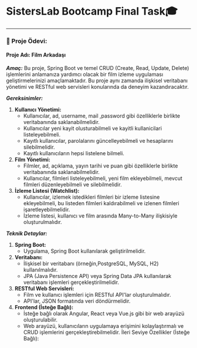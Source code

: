 # SistersLab Bootcamp Final Task🎓

-----------------------------------------------------------------

### 🎯 Proje Ödevi:

#### Proje Adı: Film Arkadaşı
***Amaç:***
Bu proje, Spring Boot ve temel CRUD (Create, Read, Update, Delete) işlemlerini anlamanıza yardımcı olacak bir film izleme uygulaması geliştirmelerinizi amaçlamaktadır. Bu proje aynı zamanda ilişkisel veritabanı yönetimi ve RESTful web servisleri konularında da deneyim kazandıracaktır.

***Gereksinimler:***
1. **Kullanıcı Yönetimi:**
   - Kullanıcılar, ad, username, mail ,password gibi özelliklerle birlikte veritabanında saklanabilmelidir.
   - Kullanıcılar yeni kayit olusturabilmeli ve kayitli kullanicilari listeleyebilmeli.
   - Kayıtlı kullanıcılar, parolalarını güncelleyebilmeli ve hesaplarını silebilmelidir.
   - Kayıtlı kullanıcıların hepsi listelene bilmeli.
2. **Film Yönetimi:**
   - Filmler, ad, açıklama, yayın tarihi ve puan gibi özelliklerle birlikte veritabanında saklanabilmelidir.
   - Kullanıcılar, filmleri listeleyebilmeli, yeni film ekleyebilmeli, mevcut filmleri düzenleyebilmeli ve silebilmelidir.
3. **İzleme Listesi (Watchlist):**
   - Kullanıcılar, izlemek istedikleri filmleri bir izleme listesine ekleyebilmeli, bu listeden filmleri kaldırabilmeli ve izlenen filmleri işaretleyebilmelidir.
   - İzleme listesi, kullanıcı ve film arasında Many-to-Many ilişkisiyle oluşturulmalıdır.

***Teknik Detaylar:***
1. **Spring Boot:**
   - Uygulama, Spring Boot kullanılarak geliştirilmelidir.
2. **Veritabanı:**
   - İlişkisel bir veritabanı (örneğin,PostgreSQL, MySQL, H2) kullanılmalıdır.
   - JPA (Java Persistence API) veya Spring Data JPA kullanılarak veritabanı işlemleri gerçekleştirilmelidir.
3. **RESTful Web Servisleri:**
   - Film ve kullanıcı işlemleri için RESTful API'lar oluşturulmalıdır.
   - API'lar, JSON formatında veri döndürmelidir.
4. **Frontend (İsteğe Bağlı):**
   - İsteğe bağlı olarak Angular, React veya Vue.js gibi bir web arayüzü oluşturulabilir.
   - Web arayüzü, kullanıcıların uygulamaya erişimini kolaylaştırmalı ve CRUD işlemlerini gerçekleştirebilmelidir.
     İleri Seviye Özellikler (İsteğe Bağlı):






